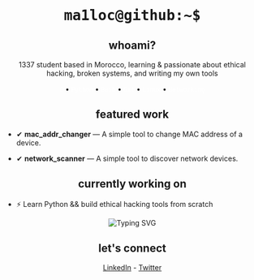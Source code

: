 

<h1 align="center" style="font-family: 'Roboto Mono', monospace;">ma1loc@github:~$</h1>

<h2 align="center">whoami?</h2>
<p align="center">
  1337 student based in Morocco,  
  learning & passionate about ethical hacking,  
  broken systems, and writing my own tools
</p>

<p align="center">
  <code style="color:#ffffff">C</code> • <code style="color:#ffffff">Python</code> • <code style="color:#ffffff">Bash</code> • <code style="color:#ffffff">Git</code> • <code style="color:#ffffff">Linux</code> • <code style="color:#ffffff">Networking</code>
</p>



<h2 align="center">featured work</h2>
<ul>
  <li>✔ <b>mac_addr_changer</b> — A simple tool to change MAC address of a device.</li>
</ul>
<ul>
  <li>✔ <b>network_scanner</b> — A simple tool to discover network devices.</li>
</ul>

<h2 align="center">currently working on</h2>
<ul>
  <li>⚡ Learn Python && build ethical hacking tools from scratch</li>
</ul>


<p align="center">
  <img src="https://readme-typing-svg.demolab.com?font=Fira+Code&pause=500&color=00FF00&center=true&vCenter=true&width=500&lines=Knowledge+is+loading..." alt="Typing SVG" />
</p>


<h2 align="center">let's connect</h2>
<p align="center">
  <a href="https://www.linkedin.com/in/youness-anflous-80b750257/" target="_blank">LinkedIn</a> - <a href="https://x.com/YounessAnflous" target="_blank">Twitter</a>
</p>
